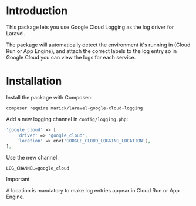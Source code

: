 # Introduction

This package lets you use Google Cloud Logging as the log driver for Laravel.

The package will automatically detect the environment it's running
in (Cloud Run or App Engine), and attach the correct labels to the log entry
so in Google Cloud you can view the logs for each service.

# Installation

Install the package with Composer:

```console
composer require marick/laravel-google-cloud-logging
```

Add a new logging channel in `config/logging.php`:

```php
'google_cloud' => [
    'driver' => 'google_cloud',
    'location' => env('GOOGLE_CLOUD_LOGGING_LOCATION'),
],
```

Use the new channel:

```dotenv
LOG_CHANNEL=google_cloud
```

> [!IMPORTANT]
> A location is mandatory to make log entries appear in Cloud Run or App Engine.


